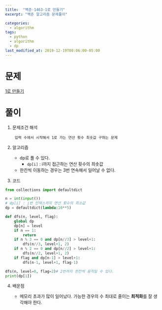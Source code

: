 ```yaml
---
title:  "백준-1463-1로 만들기"
excerpt: "백준 알고리즘 문제풀이"

categories:
  - algorithm
tags:
  - python
  - algorithm
  - dp
last_modified_at: 2019-12-19T08:06:00-05:00
---
```


# 문제

[1로 만들기](https://www.acmicpc.net/problem/1463)


# 풀이

1. 문제조건 해석

        입력 수에서 시작해서 1로 가는 연산 횟수 최솟값 구하는 문제


2. 알고리즘

     - dp로 풀 수 있다.
       - `dp[i]` : i까지 접근하는 연산 횟수의 최솟값
     - 한칸씩 이동하는 경우는 3번 연속해서 일어날 수 없다.


3. 코드

```python
from collections import defaultdict

n = int(input())
# dp[i] : i번 인덱스까지 연산 횟수의 최소값
dp = defaultdict(lambda:10**5)

def dfs(n, level, flag):
    global dp
    dp[n] = level
    if n == 1:
        return
    if n % 3 == 0 and dp[n//3] > level+1:
        dfs(n//3, level+1, 2)
    if n % 2 == 0 and dp[n//2] > level+1:
        dfs(n//2, level+1, 2)
    if flag and dp[n-1] > level+1:
        dfs(n-1, level+1, flag-1)

dfs(n, level=0, flag=2)# 2번까지 한칸씩 움직일 수 있다.
print(dp[1])
```

4. 배운점

    - 메모리 초과가 많이 일어났다. 가능한 경우의 수 최대로 줄이는 **최적화**를 잘 생각해야 한다.
